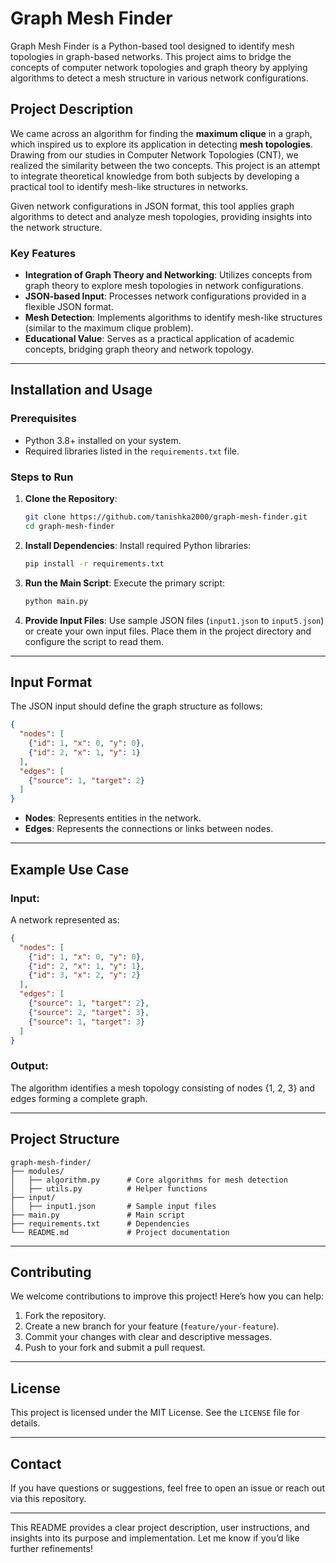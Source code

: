 # Graph Mesh Finder

Graph Mesh Finder is a Python-based tool designed to identify mesh topologies in graph-based networks. This project aims to bridge the concepts of computer network topologies and graph theory by applying algorithms to detect a mesh structure in various network configurations.

## Project Description

We came across an algorithm for finding the **maximum clique** in a graph, which inspired us to explore its application in detecting **mesh topologies**. Drawing from our studies in Computer Network Topologies (CNT), we realized the similarity between the two concepts. This project is an attempt to integrate theoretical knowledge from both subjects by developing a practical tool to identify mesh-like structures in networks.

Given network configurations in JSON format, this tool applies graph algorithms to detect and analyze mesh topologies, providing insights into the network structure.

### Key Features

- **Integration of Graph Theory and Networking**: Utilizes concepts from graph theory to explore mesh topologies in network configurations.
- **JSON-based Input**: Processes network configurations provided in a flexible JSON format.
- **Mesh Detection**: Implements algorithms to identify mesh-like structures (similar to the maximum clique problem).
- **Educational Value**: Serves as a practical application of academic concepts, bridging graph theory and network topology.

---

## Installation and Usage

### Prerequisites

- Python 3.8+ installed on your system.
- Required libraries listed in the `requirements.txt` file.

### Steps to Run

1. **Clone the Repository**:
   ```bash
   git clone https://github.com/tanishka2000/graph-mesh-finder.git
   cd graph-mesh-finder
   ```

2. **Install Dependencies**:
   Install required Python libraries:
   ```bash
   pip install -r requirements.txt
   ```

3. **Run the Main Script**:
   Execute the primary script:
   ```bash
   python main.py
   ```

4. **Provide Input Files**:
   Use sample JSON files (`input1.json` to `input5.json`) or create your own input files. Place them in the project directory and configure the script to read them.

---

## Input Format

The JSON input should define the graph structure as follows:
```json
{
  "nodes": [
    {"id": 1, "x": 0, "y": 0},
    {"id": 2, "x": 1, "y": 1}
  ],
  "edges": [
    {"source": 1, "target": 2}
  ]
}
```

- **Nodes**: Represents entities in the network.
- **Edges**: Represents the connections or links between nodes.

---

## Example Use Case

### Input:
A network represented as:
```json
{
  "nodes": [
    {"id": 1, "x": 0, "y": 0},
    {"id": 2, "x": 1, "y": 1},
    {"id": 3, "x": 2, "y": 2}
  ],
  "edges": [
    {"source": 1, "target": 2},
    {"source": 2, "target": 3},
    {"source": 1, "target": 3}
  ]
}
```

### Output:
The algorithm identifies a mesh topology consisting of nodes {1, 2, 3} and edges forming a complete graph.

---

## Project Structure

```
graph-mesh-finder/
├── modules/
│   ├── algorithm.py      # Core algorithms for mesh detection
│   ├── utils.py          # Helper functions
├── input/
│   ├── input1.json       # Sample input files
├── main.py               # Main script
├── requirements.txt      # Dependencies
└── README.md             # Project documentation
```

---

## Contributing

We welcome contributions to improve this project! Here’s how you can help:

1. Fork the repository.
2. Create a new branch for your feature (`feature/your-feature`).
3. Commit your changes with clear and descriptive messages.
4. Push to your fork and submit a pull request.

---

## License

This project is licensed under the MIT License. See the `LICENSE` file for details.

---

## Contact

If you have questions or suggestions, feel free to open an issue or reach out via this repository.

---

This README provides a clear project description, user instructions, and insights into its purpose and implementation. Let me know if you’d like further refinements!
